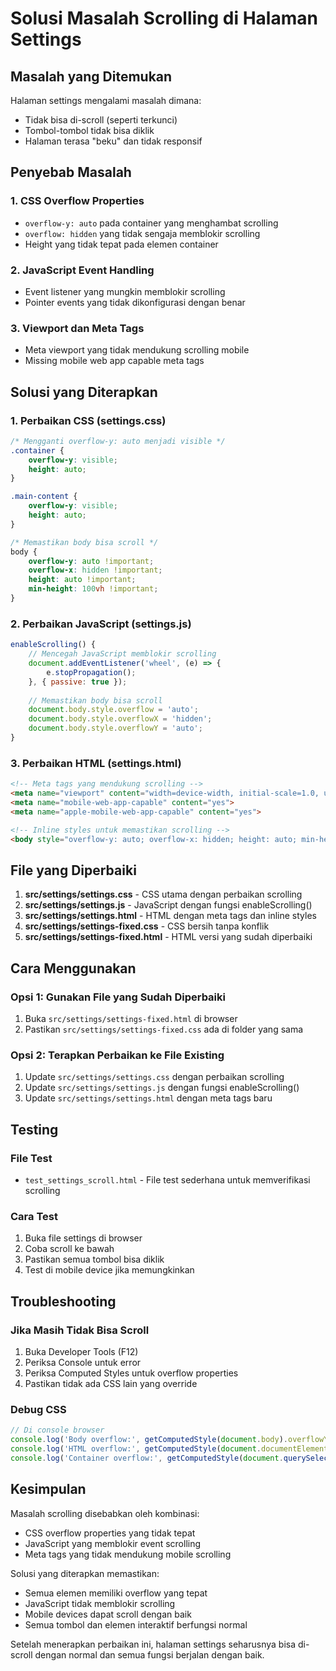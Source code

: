 # Solusi Masalah Scrolling di Halaman Settings

## Masalah yang Ditemukan

Halaman settings mengalami masalah dimana:
- Tidak bisa di-scroll (seperti terkunci)
- Tombol-tombol tidak bisa diklik
- Halaman terasa "beku" dan tidak responsif

## Penyebab Masalah

### 1. CSS Overflow Properties
- `overflow-y: auto` pada container yang menghambat scrolling
- `overflow: hidden` yang tidak sengaja memblokir scrolling
- Height yang tidak tepat pada elemen container

### 2. JavaScript Event Handling
- Event listener yang mungkin memblokir scrolling
- Pointer events yang tidak dikonfigurasi dengan benar

### 3. Viewport dan Meta Tags
- Meta viewport yang tidak mendukung scrolling mobile
- Missing mobile web app capable meta tags

## Solusi yang Diterapkan

### 1. Perbaikan CSS (settings.css)
```css
/* Mengganti overflow-y: auto menjadi visible */
.container {
    overflow-y: visible;
    height: auto;
}

.main-content {
    overflow-y: visible;
    height: auto;
}

/* Memastikan body bisa scroll */
body {
    overflow-y: auto !important;
    overflow-x: hidden !important;
    height: auto !important;
    min-height: 100vh !important;
}
```

### 2. Perbaikan JavaScript (settings.js)
```javascript
enableScrolling() {
    // Mencegah JavaScript memblokir scrolling
    document.addEventListener('wheel', (e) => {
        e.stopPropagation();
    }, { passive: true });
    
    // Memastikan body bisa scroll
    document.body.style.overflow = 'auto';
    document.body.style.overflowX = 'hidden';
    document.body.style.overflowY = 'auto';
}
```

### 3. Perbaikan HTML (settings.html)
```html
<!-- Meta tags yang mendukung scrolling -->
<meta name="viewport" content="width=device-width, initial-scale=1.0, user-scalable=yes">
<meta name="mobile-web-app-capable" content="yes">
<meta name="apple-mobile-web-app-capable" content="yes">

<!-- Inline styles untuk memastikan scrolling -->
<body style="overflow-y: auto; overflow-x: hidden; height: auto; min-height: 100vh;">
```

## File yang Diperbaiki

1. **src/settings/settings.css** - CSS utama dengan perbaikan scrolling
2. **src/settings/settings.js** - JavaScript dengan fungsi enableScrolling()
3. **src/settings/settings.html** - HTML dengan meta tags dan inline styles
4. **src/settings/settings-fixed.css** - CSS bersih tanpa konflik
5. **src/settings/settings-fixed.html** - HTML versi yang sudah diperbaiki

## Cara Menggunakan

### Opsi 1: Gunakan File yang Sudah Diperbaiki
1. Buka `src/settings/settings-fixed.html` di browser
2. Pastikan `src/settings/settings-fixed.css` ada di folder yang sama

### Opsi 2: Terapkan Perbaikan ke File Existing
1. Update `src/settings/settings.css` dengan perbaikan scrolling
2. Update `src/settings/settings.js` dengan fungsi enableScrolling()
3. Update `src/settings/settings.html` dengan meta tags baru

## Testing

### File Test
- `test_settings_scroll.html` - File test sederhana untuk memverifikasi scrolling

### Cara Test
1. Buka file settings di browser
2. Coba scroll ke bawah
3. Pastikan semua tombol bisa diklik
4. Test di mobile device jika memungkinkan

## Troubleshooting

### Jika Masih Tidak Bisa Scroll
1. Buka Developer Tools (F12)
2. Periksa Console untuk error
3. Periksa Computed Styles untuk overflow properties
4. Pastikan tidak ada CSS lain yang override

### Debug CSS
```javascript
// Di console browser
console.log('Body overflow:', getComputedStyle(document.body).overflowY);
console.log('HTML overflow:', getComputedStyle(document.documentElement).overflowY);
console.log('Container overflow:', getComputedStyle(document.querySelector('.container')).overflowY);
```

## Kesimpulan

Masalah scrolling disebabkan oleh kombinasi:
- CSS overflow properties yang tidak tepat
- JavaScript yang memblokir event scrolling
- Meta tags yang tidak mendukung mobile scrolling

Solusi yang diterapkan memastikan:
- Semua elemen memiliki overflow yang tepat
- JavaScript tidak memblokir scrolling
- Mobile devices dapat scroll dengan baik
- Semua tombol dan elemen interaktif berfungsi normal

Setelah menerapkan perbaikan ini, halaman settings seharusnya bisa di-scroll dengan normal dan semua fungsi berjalan dengan baik.
